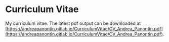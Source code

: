 # Curriculum Vitae
My curriculum vitae.
The latest pdf output can be downloaded at 
[https://andreapanontin.gitlab.io/CurriculumVitae/CV_Andrea_Panontin.pdf](https://andreapanontin.gitlab.io/CurriculumVitae/CV_Andrea_Panontin.pdf).
